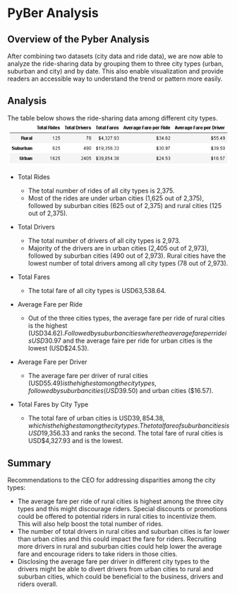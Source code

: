 # PyBer Analysis

## Overview of the Pyber Analysis
After combining two datasets (city data and ride data), we are now able to analyze the ride-sharing data by grouping them to three city types (urban, suburban and city) and by date. This also enable visualization and provide readers an accessible way to understand the trend or pattern more easily.

## Analysis
The table below shows the ride-sharing data among different city types.
![PyBer-summary](https://github.com/SzeWingChan/PyBer_Analysis/blob/main/analysis/PyBer_summary.png)

- Total Rides
    - The total number of rides of all city types is 2,375.
    - Most of the rides are under urban cities (1,625 out of 2,375), followed by suburban cities (625 out of 2,375) and rural cities (125 out of 2,375).

- Total Drivers
    - The total number of drivers of all city types is 2,973.
    - Majority of the drivers are in urban cities (2,405 out of 2,973), followed by suburban cities (490 out of 2,973).  Rural cities have the lowest number of total drivers among all city types (78 out of 2,973).

- Total Fares
    - The total fare of all city types is USD63,538.64.

- Average Fare per Ride
    - Out of the three cities types, the average fare per ride of rural cities is the highest (USD$34.62).  Followed by suburban cities where the average fare per ride is USD$30.97 and the average faire per ride for urban cities is the lowest (USD$24.53).

- Average Fare per Driver
    - The average fare per driver of rural cities (USD$55.49) is the highest among the city types, followed by suburban cities (USD$39.50) and urban cities ($16.57).
  
- Total Fares by City Type
    - The total fare of urban cities is USD$39,854.38, which is the highest among the city types.  The total fare of suburban cities is USD$19,356.33 and ranks the second. The total fare of rural cities is USD$4,327.93 and is the lowest.


## Summary
Recommendations to the CEO for addressing disparities among the city types:
-   The average fare per ride of rural cities is highest among the three city types and this might discourage riders.  Special discounts or promotions could be offered to potential riders in rural cities to incentivize them.  This will also help boost the total number of rides.
-   The number of total drivers in rural cities and suburban cities is far lower than urban cities and this could impact the fare for riders.  Recruiting more drivers in rural and suburban cities could help lower the average fare and encourage riders to take riders in those cities.
-   Disclosing the average fare per driver in different city types to the drivers might be able to divert drivers from urban cities to rural and suburban cities, which could be beneficial to the business, drivers and riders overall.

